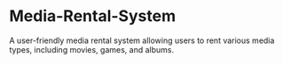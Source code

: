 # Media-Rental-System
A user-friendly media rental system allowing users to rent various media types, including movies, games, and albums.
